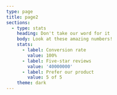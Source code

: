 ```yaml
---
type: page
title: page2
sections:
  - type: stats
    heading: Don't take our word for it
    body: Look at these amazing numbers!
    stats:
      - label: Conversion rate
        value: 100%
      - label: Five-star reviews
        value: '40000000'
      - label: Prefer our product
        value: 5 of 5
    theme: dark
---
```

